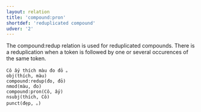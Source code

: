 ```yaml
---
layout: relation
title: 'compound:pron'
shortdef: 'reduplicated compound'
udver: '2'
---
```


The compound:redup relation is used for reduplicated compounds. 
There is a reduplication when a token is followed by one or several occurences of the same token. 


~~~ sdparse
Cô ấy thích màu đo đỏ 。
obj(thích, màu)
compound:redup(đo, đỏ)
nmod(màu, đo)
compound:pron(Cô, ấy)
nsubj(thích, Cô)
punct(đẹp, 。)
~~~

<!-- Interlanguage links updated Po 11. listopadu 2024, 20:10:39 CET -->

